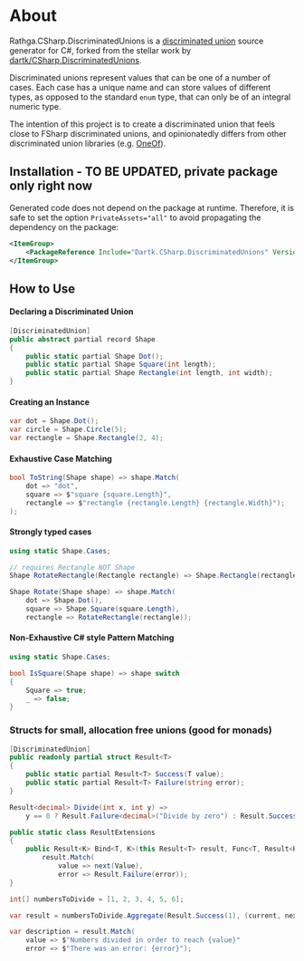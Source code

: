 # About

Rathga.CSharp.DiscriminatedUnions is a [discriminated union](https://en.wikipedia.org/wiki/Tagged_union) source generator for C#, forked from the stellar work by [dartk/CSharp.DiscriminatedUnions](https://github.com/dartk/csharp-discriminated-unions).

Discriminated unions represent values that can be one of a number of cases. Each case has a unique name and can store values of different types, as opposed to the standard `enum` type, that can only be of an integral numeric type.

The intention of this project is to create a discriminated union that feels close to FSharp discriminated unions, and opinionatedly differs from other discriminated union libraries (e.g. [OneOf](https://github.com/mcintyre321/OneOf)).

## Installation - TO BE UPDATED, private package only right now

Generated code does not depend on the package at runtime. Therefore, it is safe to set the option `PrivateAssets="all"` to avoid propagating the dependency on the package:

```xml
<ItemGroup>
    <PackageReference Include="Dartk.CSharp.DiscriminatedUnions" Version="0.1.1" PrivateAssets="all" />
</ItemGroup>
```

## How to Use

#### Declaring a Discriminated Union

```c#
[DiscriminatedUnion]
public abstract partial record Shape
{  
    public static partial Shape Dot();
    public static partial Shape Square(int length);
    public static partial Shape Rectangle(int length, int width);
}
```


#### Creating an Instance

```c#
var dot = Shape.Dot();
var circle = Shape.Circle(5);
var rectangle = Shape.Rectangle(2, 4);
```


#### Exhaustive Case Matching

```c#
bool ToString(Shape shape) => shape.Match(
    dot => "dot", 
    square => $"square {square.Length}", 
    rectangle => $"rectangle {rectangle.Length} {rectangle.Width}");
);
```

#### Strongly typed cases

```c#
using static Shape.Cases;

// requires Rectangle NOT Shape
Shape RotateRectangle(Rectangle rectangle) => Shape.Rectangle(rectangle.Width, rectangle.Length);

Shape Rotate(Shape shape) => shape.Match(
    dot => Shape.Dot(),
    square => Shape.Square(square.Length),
    rectangle => RotateRectangle(rectangle));
```

#### Non-Exhaustive C# style Pattern Matching

```c#
using static Shape.Cases;

bool IsSquare(Shape shape) => shape switch
{
    Square => true;
    _ => false;
}
```

### Structs for small, allocation free unions (good for monads)

```c#
[DiscriminatedUnion]
public readonly partial struct Result<T>
{
    public static partial Result<T> Success(T value);
    public static partial Result<T> Failure(string error);
}

Result<decimal> Divide(int x, int y) =>
    y == 0 ? Result.Failure<decimal>("Divide by zero") : Result.Success((decimal)x / y);

public static class ResultExtensions
{
    public Result<K> Bind<T, K>(this Result<T> result, Func<T, Result<K>> next) =>
        result.Match(
            value => next(Value),
            error => Result.Failure(error));
}

int[] numbersToDivide = [1, 2, 3, 4, 5, 6];

var result = numbersToDivide.Aggregate(Result.Success(1), (current, next) => current.Bind(c => Divide(c, next)));

var description = result.Match(
    value => $"Numbers divided in order to reach {value}"
    error => $"There was an error: {error}");
```